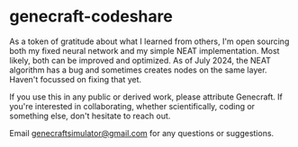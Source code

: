 # genecraft-codeshare

As a token of gratitude about what I learned from others, I'm open sourcing both my fixed neural network and my simple NEAT implementation. Most likely, both can be improved and optimized. As of July 2024, the NEAT algorithm has a bug and sometimes creates nodes on the same layer. Haven't focussed on fixing that yet.

If you use this in any public or derived work, please attribute Genecraft. If you're interested in collaborating, whether scientifically, coding or something else, don't hesitate to reach out. 

Email genecraftsimulator@gmail.com for any questions or suggestions.
